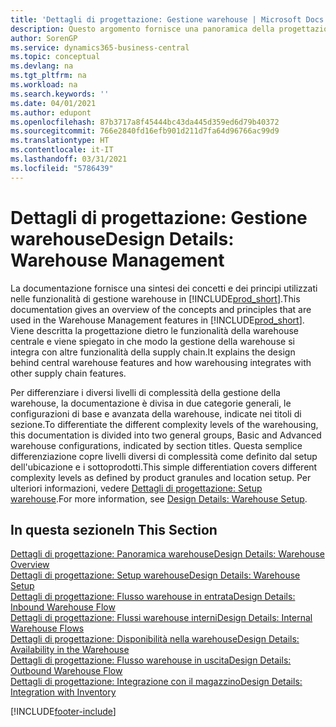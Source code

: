 ```yaml
---
title: 'Dettagli di progettazione: Gestione warehouse | Microsoft Docs'
description: Questo argomento fornisce una panoramica della progettazione, dei concetti e dei principi alla base delle funzionalità di gestione warehouse in Business Central.
author: SorenGP
ms.service: dynamics365-business-central
ms.topic: conceptual
ms.devlang: na
ms.tgt_pltfrm: na
ms.workload: na
ms.search.keywords: ''
ms.date: 04/01/2021
ms.author: edupont
ms.openlocfilehash: 87b3717a8f45444bc43da445d359ed6d79b40372
ms.sourcegitcommit: 766e2840fd16efb901d211d7fa64d96766ac99d9
ms.translationtype: HT
ms.contentlocale: it-IT
ms.lasthandoff: 03/31/2021
ms.locfileid: "5786439"
---
```

# <a name="design-details-warehouse-management"></a><span data-ttu-id="40357-103">Dettagli di progettazione: Gestione warehouse</span><span class="sxs-lookup"><span data-stu-id="40357-103">Design Details: Warehouse Management</span></span>
<span data-ttu-id="40357-104">La documentazione fornisce una sintesi dei concetti e dei principi utilizzati nelle funzionalità di gestione warehouse in [!INCLUDE[prod_short](includes/prod_short.md)].</span><span class="sxs-lookup"><span data-stu-id="40357-104">This documentation gives an overview of the concepts and principles that are used in the Warehouse Management features in [!INCLUDE[prod_short](includes/prod_short.md)].</span></span> <span data-ttu-id="40357-105">Viene descritta la progettazione dietro le funzionalità della warehouse centrale e viene spiegato in che modo la gestione della warehouse si integra con altre funzionalità della supply chain.</span><span class="sxs-lookup"><span data-stu-id="40357-105">It explains the design behind central warehouse features and how warehousing integrates with other supply chain features.</span></span>  

<span data-ttu-id="40357-106">Per differenziare i diversi livelli di complessità della gestione della warehouse, la documentazione è divisa in due categorie generali, le configurazioni di base e avanzata della warehouse, indicate nei titoli di sezione.</span><span class="sxs-lookup"><span data-stu-id="40357-106">To differentiate the different complexity levels of the warehousing, this documentation is divided into two general groups, Basic and Advanced warehouse configurations, indicated by section titles.</span></span> <span data-ttu-id="40357-107">Questa semplice differenziazione copre livelli diversi di complessità come definito dal setup dell'ubicazione e i sottoprodotti.</span><span class="sxs-lookup"><span data-stu-id="40357-107">This simple differentiation covers different complexity levels as defined by product granules and location setup.</span></span> <span data-ttu-id="40357-108">Per ulteriori informazioni, vedere [Dettagli di progettazione: Setup warehouse](design-details-warehouse-setup.md).</span><span class="sxs-lookup"><span data-stu-id="40357-108">For more information, see [Design Details: Warehouse Setup](design-details-warehouse-setup.md).</span></span>  

## <a name="in-this-section"></a><span data-ttu-id="40357-109">In questa sezione</span><span class="sxs-lookup"><span data-stu-id="40357-109">In This Section</span></span>  
[<span data-ttu-id="40357-110">Dettagli di progettazione: Panoramica warehouse</span><span class="sxs-lookup"><span data-stu-id="40357-110">Design Details: Warehouse Overview</span></span>](design-details-warehouse-overview.md)  
[<span data-ttu-id="40357-111">Dettagli di progettazione: Setup warehouse</span><span class="sxs-lookup"><span data-stu-id="40357-111">Design Details: Warehouse Setup</span></span>](design-details-warehouse-setup.md)  
[<span data-ttu-id="40357-112">Dettagli di progettazione: Flusso warehouse in entrata</span><span class="sxs-lookup"><span data-stu-id="40357-112">Design Details: Inbound Warehouse Flow</span></span>](design-details-inbound-warehouse-flow.md)  
[<span data-ttu-id="40357-113">Dettagli di progettazione: Flussi warehouse interni</span><span class="sxs-lookup"><span data-stu-id="40357-113">Design Details: Internal Warehouse Flows</span></span>](design-details-internal-warehouse-flows.md)  
[<span data-ttu-id="40357-114">Dettagli di progettazione: Disponibilità nella warehouse</span><span class="sxs-lookup"><span data-stu-id="40357-114">Design Details: Availability in the Warehouse</span></span>](design-details-availability-in-the-warehouse.md)  
[<span data-ttu-id="40357-115">Dettagli di progettazione: Flusso warehouse in uscita</span><span class="sxs-lookup"><span data-stu-id="40357-115">Design Details: Outbound Warehouse Flow</span></span>](design-details-outbound-warehouse-flow.md)  
[<span data-ttu-id="40357-116">Dettagli di progettazione: Integrazione con il magazzino</span><span class="sxs-lookup"><span data-stu-id="40357-116">Design Details: Integration with Inventory</span></span>](design-details-integration-with-inventory.md)


[!INCLUDE[footer-include](includes/footer-banner.md)]